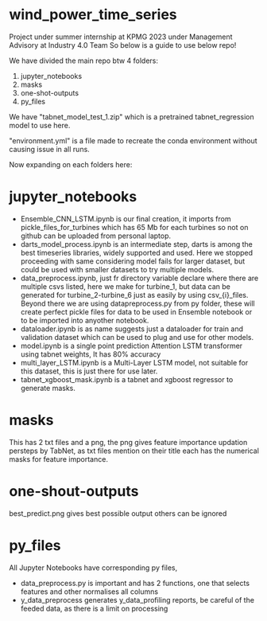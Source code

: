 # wind_power_time_series
Project under summer internship at KPMG 2023 under Management Advisory at Industry 4.0 Team
So below is a guide to use below repo!

We have divided the main repo btw 4 folders:
1. jupyter_notebooks
2. masks
3. one-shot-outputs
4. py_files

We have "tabnet_model_test_1.zip" which is a pretrained tabnet_regression model to use here.

"environment.yml" is a file made to recreate the conda environment without causing issue in all runs.

Now expanding on each folders here:

# jupyter_notebooks
* Ensemble_CNN_LSTM.ipynb is our final creation, it imports from pickle_files_for_turbines which has 65 Mb for each turbines so not on github can be uploaded from personal laptop.
* darts_model_process.ipynb is an intermediate step, darts is among the best timeseries libraries, widely supported and used. Here we stopped proceeding with same considering model fails for larger dataset, but could be used with smaller datasets to try multiple models.
* data_preprocess.ipynb, just fr directory variable declare where there are multiple csvs listed, here we make for turbine_1, but data can be generated for turbine_2-turbine_6 just as easily by using csv_{i}_files. Beyond there we are using datapreprocess.py from py folder, these will create perfect pickle files for data to be used in Ensemble notebook or to be imported into anyother notebook.
* dataloader.ipynb is as name suggests just a dataloader for train and validation dataset which can be used to plug and use for other models.
* model.ipynb is a single point prediction Attention LSTM transformer using tabnet weights, It has 80% accuracy
* multi_layer_LSTM.ipynb is a Multi-Layer LSTM model, not suitable for this dataset, this is just there for use later.
* tabnet_xgboost_mask.ipynb is a tabnet and xgboost regressor to generate masks.

# masks
This has 2 txt files and a png, the png gives feature importance updation persteps by TabNet, as txt files mention on their title each has the numerical masks for feature importance.

# one-shout-outputs
best_predict.png gives best possible output others can be ignored

# py_files
All Jupyter Notebooks have corresponding py files,
* data_preprocess.py is important and has 2 functions, one that selects features and other normalises all columns
* y_data_preprocess generates y_data_profiling reports, be careful of the feeded data, as there is a limit on processing



